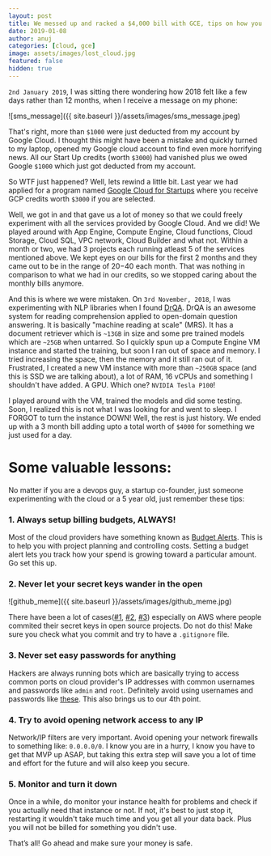 ```yaml
---
layout: post
title: We messed up and racked a $4,000 bill with GCE, tips on how you can prevent that
date: 2019-01-08
author: anuj
categories: [cloud, gce]
image: assets/images/lost_cloud.jpg
featured: false
hidden: true
---
```


`2nd January 2019`, I was sitting there wondering how 2018 felt like a few days rather than 12 months, when I receive a message on my phone:

![sms_message]({{ site.baseurl }}/assets/images/sms_message.jpeg)

That's right, more than `$1000` were just deducted from my account by Google Cloud. I thought this might have been a mistake and quickly turned to my laptop, opened my Google cloud account to find even more horrifying news. All our Start Up credits (worth `$3000`) had vanished plus we owed Google `$1000` which just got deducted from my account.

So WTF just happened? Well, lets rewind a little bit. Last year we had applied for a program named [Google Cloud for Startups](https://cloud.google.com/developers/startups/) where you receive GCP credits worth `$3000` if you are selected.

Well, we got in and that gave us a lot of money so that we could freely experiment with all the services provided by Google Cloud. And we did! We played around with App Engine, Compute Engine, Cloud functions, Cloud Storage, Cloud SQL, VPC network, Cloud Builder and what not. Within a month or two, we had 3 projects each running atleast 5 of the services mentioned above. We kept eyes on our bills for the first 2 months and they came out to be in the range of $20-$40 each month. That was nothing in comparison to what we had in our credits, so we stopped caring about the monthly bills anymore.

And this is where we were mistaken. On `3rd November, 2018`, I was experimenting with NLP libraries when I found [DrQA](https://github.com/facebookresearch/DrQA). DrQA is an awesome system for reading comprehension applied to open-domain question answering. It is basically "machine reading at scale" (MRS). It has a document retriever which is `~13GB` in size and some pre trained models which are `~25GB` when untarred. So I quickly spun up a Compute Engine VM instance and started the training, but soon I ran out of space and memory. I tried increasing the space, then the memory and it still ran out of it. Frustrated, I created a new VM instance with more than `~250GB` space (and this is SSD we are talking about), a lot of RAM, 16 vCPUs and something I shouldn't have added. A GPU. Which one? `NVIDIA Tesla P100`!

I played around with the VM, trained the models and did some testing. Soon, I realized this is not what I was looking for and went to sleep. I FORGOT to turn the instance DOWN! Well, the rest is just history. We ended up with a 3 month bill adding upto a total worth of `$4000` for something we just used for a day.

# Some valuable lessons:

No matter if you are a devops guy, a startup co-founder, just someone experimenting with the cloud or a 5 year old, just remember these tips:

### 1. Always setup billing budgets, ALWAYS!

Most of the cloud providers have something known as [Budget Alerts](https://cloud.google.com/billing/docs/how-to/budgets). This is to help you with project planning and controlling costs. Setting a budget alert lets you track how your spend is growing toward a particular amount. Go set this up.

### 2. Never let your secret keys wander in the open

![github_meme]({{ site.baseurl }}/assets/images/github_meme.jpg)

There have been a lot of cases([#1](https://wptavern.com/ryan-hellyers-aws-nightmare-leaked-access-keys-result-in-a-6000-bill-overnight), [#2](https://dev.to/juanmanuelramallo/i-was-billed-for-14k-usd-on-amazon-web-services-17fn), [#3](https://www.theregister.co.uk/2015/01/06/dev_blunder_shows_github_crawling_with_keyslurping_bots/)) especially on AWS where people commited their secret keys in open source projects. Do not do this! Make sure you check what you commit and try to have a `.gitignore` file.

### 3. Never set easy passwords for anything

Hackers are always running bots which are basically trying to access common ports on cloud provider's IP addresses with common usernames and passwords like `admin` and `root`. Definitely avoid using usernames and passwords like [these](https://github.com/danielmiessler/SecLists). This also brings us to our 4th point.

### 4. Try to avoid opening network access to any IP

Network/IP filters are very important. Avoid opening your network firewalls to something like: `0.0.0.0/0`. I know you are in a hurry, I know you have to get that MVP up ASAP, but taking this extra step will save you a lot of time and effort for the future and will also keep you secure.

### 5. Monitor and turn it down

Once in a while, do monitor your instance health for problems and check if you actually need that instance or not. If not, it's best to just stop it, restarting it wouldn't take much time and you get all your data back. Plus you will not be billed for something you didn't use.

That’s all! Go ahead and make sure your money is safe.
